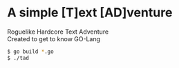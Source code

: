 # A simple [T]ext [AD]venture

Roguelike Hardcore Text Adventure    
Created to get to know GO-Lang

``` bash
$ go build *.go   
$ ./tad     
```

